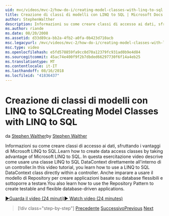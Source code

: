 ```yaml
---
uid: mvc/videos/mvc-2/how-do-i/creating-model-classes-with-linq-to-sql
title: Creazione di classi di modelli con LINQ to SQL | Microsoft Docs
author: StephenWalther
description: Informazioni su come creare classi di accesso ai dati, sfruttando i vantaggi di Microsoft LINQ to SQL. In questa esercitazione video informazioni su come usare un DataContext LINQ to SQL...
ms.author: riande
ms.date: 08/20/2008
ms.assetid: d33d89ca-bb2a-4fb2-a0fa-0b423d710acb
msc.legacyurl: /mvc/videos/mvc-2/how-do-i/creating-model-classes-with-linq-to-sql
msc.type: video
ms.openlocfilehash: e5fd578859fa9cc0d70a12379fc931ad0b9e4d84
ms.sourcegitcommit: 45ac74e400f9f2b7dbded66297730f6f14a4eb25
ms.translationtype: MT
ms.contentlocale: it-IT
ms.lasthandoff: 08/16/2018
ms.locfileid: "41836437"
---
```

<a name="creating-model-classes-with-linq-to-sql"></a><span data-ttu-id="2ac7c-104">Creazione di classi di modelli con LINQ to SQL</span><span class="sxs-lookup"><span data-stu-id="2ac7c-104">Creating Model Classes with LINQ to SQL</span></span>
====================
<span data-ttu-id="2ac7c-105">da [Stephen Walther](https://github.com/StephenWalther)</span><span class="sxs-lookup"><span data-stu-id="2ac7c-105">by [Stephen Walther](https://github.com/StephenWalther)</span></span>

<span data-ttu-id="2ac7c-106">Informazioni su come creare classi di accesso ai dati, sfruttando i vantaggi di Microsoft LINQ to SQL.</span><span class="sxs-lookup"><span data-stu-id="2ac7c-106">Learn how to create data access classes by taking advantage of Microsoft LINQ to SQL.</span></span> <span data-ttu-id="2ac7c-107">In questa esercitazione video descrive come usare una classe LINQ to SQL DataContext direttamente all'interno di un controller.</span><span class="sxs-lookup"><span data-stu-id="2ac7c-107">In this video tutorial, you learn how to use a LINQ to SQL DataContext class directly within a controller.</span></span> <span data-ttu-id="2ac7c-108">Anche imparare a usare il modello di Repository per creare applicazioni basate su database flessibili e sottoporre a testare.</span><span class="sxs-lookup"><span data-stu-id="2ac7c-108">You also learn how to use the Repository Pattern to create testable and flexible database-driven applications.</span></span>

[<span data-ttu-id="2ac7c-109">&#9654;Guarda il video (24 minuti)</span><span class="sxs-lookup"><span data-stu-id="2ac7c-109">&#9654; Watch video (24 minutes)</span></span>](https://channel9.msdn.com/Blogs/ASP-NET-Site-Videos/creating-model-classes-with-linq-to-sql)

> [!div class="step-by-step"]
> <span data-ttu-id="2ac7c-110">[Precedente](creating-custom-html-helpers.md)
> [Successivo](displaying-a-table-of-database-data.md)</span><span class="sxs-lookup"><span data-stu-id="2ac7c-110">[Previous](creating-custom-html-helpers.md)
[Next](displaying-a-table-of-database-data.md)</span></span>
